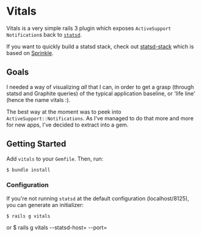 # Vitals

Vitals is a very simple rails 3 plugin which exposes `ActiveSupport` `Notification`s
back to [`statsd`](https://github.com/etsy/statsd).  

If you want to quickly build a statsd stack, check out [statsd-stack](https://github.com/jondot/statsd-stack) which
is based on [Sprinkle](http://github.com/crafterm/sprinkle/). 

## Goals

I needed a way of visualizing _all_ that I can, in order to get a grasp (through statsd and Graphite queries) of the 
typical application baseline, or 'life line' (hence the name vitals :).

The best way at the moment was to peek into `ActiveSupport::Notifications`. As I've managed to do that more and more
for new apps, I've decided to extract into a gem.

## Getting Started

Add `vitals` to your `Gemfile`. Then, run:

    $ bundle install

### Configuration

If you're not running `statsd` at the default configuration (localhost/8125), you can generate
an initializer:

    $ rails g vitals
or
    $ rails g vitals --statsd-host=<YOURHOST> --port=<PORT>






